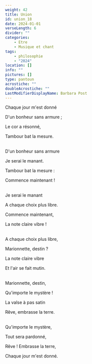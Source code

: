 ```yaml
---
weight: 42
title: Union
id: union_18
date: 2024-01-01
verseLength: 6
divider: ""
categories:
    - Etre
    - Musique et chant
tags:
    - philosophie
    - "2024"
location: []
info: ""
pictures: []
type: pantoun
acrostiche: ""
doubleAcrostiche: ""
LastModifierDisplayName: Barbara Post
---
```

Chaque jour m'est donné

D'un bonheur sans armure ;

Le cor a résonné,

Tambour bat la mesure.

 \
D'un bonheur sans armure

Je serai le manant.

Tambour bat la mesure :

Commence maintenant !

 \
Je serai le manant

A chaque choix plus libre.

Commence maintenant,

La note claire vibre !

 \
A chaque choix plus libre,

Marionnette, destin ?

La note claire vibre

Et l'air se fait mutin.

 \
Marionnette, destin,

Qu'importe le mystère !

La valse à pas satin

Rêve, embrasse la terre.

 \
Qu'importe le mystère,

Tout sera pardonné,

Rêve ! Embrasse la terre,

Chaque jour m'est donné.
